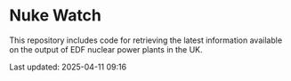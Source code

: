# Nuke Watch

This repository includes code for retrieving the latest information available on the output of EDF nuclear power plants in the UK.

Last updated: 2025-04-11 09:16